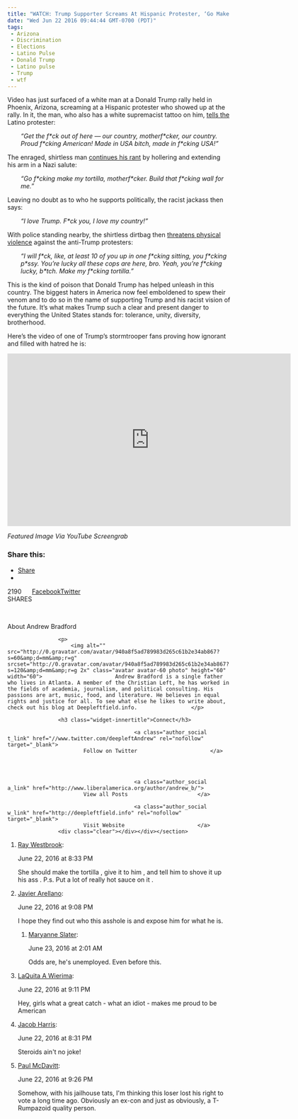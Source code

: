 ```yaml
---
title: "WATCH: Trump Supporter Screams At Hispanic Protester, ‘Go Make My F*cking Tortilla!’"
date: "Wed Jun 22 2016 09:44:44 GMT-0700 (PDT)"
tags: 
 - Arizona
 - Discrimination
 - Elections
 - Latino Pulse
 - Donald Trump
 - Latino pulse
 - Trump
 - wtf
---
```

<p><!-- Quick Adsense WordPress Plugin: http://quicksense.net/ --></p><p>Video has just surfaced of a white man at a Donald Trump rally held in Phoenix, Arizona, screaming at a Hispanic protester who showed up at the rally. In it, the man, who also has a white supremacist tattoo on him, <a href="http://gawker.com/this-shirtless-mountain-dew-motherfucker-is-the-living-1782370385" onclick="__gaTracker(&apos;send&apos;, &apos;event&apos;, &apos;outbound-article&apos;, &apos;http://gawker.com/this-shirtless-mountain-dew-motherfucker-is-the-living-1782370385&apos;, &apos;tells the&apos;);" target="_blank">tells the</a> Latino protester:</p><p style="padding-left: 30px;"><em>&#x201C;Get the f*ck out of here &#x2014; our country, motherf*cker, our country. Proud f*cking American! Made in USA bitch, made in f*cking USA!&#x201D;</em></p><p>The enraged, shirtless man <a href="https://www.youtube.com/watch?time_continue=5&amp;v=ups4FeSuHvY" onclick="__gaTracker(&apos;send&apos;, &apos;event&apos;, &apos;outbound-article&apos;, &apos;https://www.youtube.com/watch?time_continue=5&amp;v=ups4FeSuHvY&apos;, &apos;continues his rant&apos;);" target="_blank">continues his rant</a> by hollering and extending his arm in a Nazi salute:</p><p style="padding-left: 30px;"><em>&#x201C;Go f*cking make my tortilla, motherf*cker. Build that f*cking wall for me.&#x201D;</em></p><p>Leaving no doubt as to who he supports politically, the racist jackass then says:</p><p style="padding-left: 30px;"><em>&#x201C;I love Trump. F*ck you, I love my country!&#x201D;</em></p><p style="text-align: left;">With police standing nearby, the shirtless dirtbag then <a href="https://www.youtube.com/watch?time_continue=5&amp;v=ups4FeSuHvY" onclick="__gaTracker(&apos;send&apos;, &apos;event&apos;, &apos;outbound-article&apos;, &apos;https://www.youtube.com/watch?time_continue=5&amp;v=ups4FeSuHvY&apos;, &apos;threatens physical violence&apos;);" target="_blank">threatens physical violence</a> against the anti-Trump protesters:</p><p style="padding-left: 30px;"><em>&#x201C;I will f*ck, like, at least 10 of you up in one f*cking sitting, you f*cking p*ssy. You&#x2019;re lucky all these cops are here, bro. Yeah, you&#x2019;re f*cking lucky, b*tch. Make my f*cking tortilla.&#x201D;</em></p><p>This is the kind of poison that Donald Trump has helped unleash in this country. The biggest haters in America now feel emboldened to spew their venom and to do so in the name of supporting Trump and his racist vision of the future. It&#x2019;s what makes Trump such a clear and present danger to everything the United States stands for: tolerance, unity, diversity, brotherhood.</p><p>Here&#x2019;s the video of one of Trump&#x2019;s stormtrooper fans proving how ignorant and filled with hatred he is:</p><p><!-- Quick Adsense WordPress Plugin: http://quicksense.net/ --></p><p><span class="embed-youtube" style="text-align:center; display: block;"><iframe class="youtube-player" type="text/html" width="640" height="390" src="http://www.youtube.com/embed/ups4FeSuHvY?version=3&amp;rel=1&amp;fs=1&amp;autohide=2&amp;showsearch=0&amp;showinfo=1&amp;iv_load_policy=1&amp;wmode=transparent" allowfullscreen="true" style="border:0;"></iframe></span></p><p><em>Featured Image Via YouTube Screengrab</em></p><p style="padding-left: 30px;">
<div style="font-size:0px;height:0px;line-height:0px;margin:0;padding:0;clear:both"></div>
<div class="sharedaddy sd-sharing-enabled">
<div class="robots-nocontent sd-block sd-social sd-social-official sd-sharing">
<h3 class="sd-title">Share this:</h3>
<div class="sd-content">
<ul>
<li><a href="#" class="sharing-anchor sd-button share-more"><span>Share</span></a></li>
<li class="share-end"></li>
</ul>
<div class="sharing-hidden">
<div class="inner" style="display: none;">
<ul>
<li class="share-email"><a rel="nofollow" data-shared="" class="share-email sd-button" href="http://www.liberalamerica.org/2016/06/22/watch-trump-supporter-screams-hispanic-protester-go-make-fcking-tortilla/?share=email" target="_blank" title="Click to email this to a friend"><span>Email</span></a></li>
<li class="share-print"><a rel="nofollow" data-shared="" class="share-print sd-button" href="http://www.liberalamerica.org/2016/06/22/watch-trump-supporter-screams-hispanic-protester-go-make-fcking-tortilla/#print" target="_blank" title="Click to print"><span>Print</span></a></li>
<li class="share-end"></li>
<li class="share-pocket">
<div class="pocket_button"><a href="https://getpocket.com/save" onclick="__gaTracker(&apos;send&apos;, &apos;event&apos;, &apos;outbound-article&apos;, &apos;https://getpocket.com/save&apos;, &apos;Pocket&apos;);" class="pocket-btn" data-lang="en" data-save-url="http://www.liberalamerica.org/2016/06/22/watch-trump-supporter-screams-hispanic-protester-go-make-fcking-tortilla/" data-pocket-count="horizontal">Pocket</a></div>
</li>
<li class="share-google-plus-1">
<div class="googleplus1_button">
<div class="g-plus" data-action="share" data-annotation="bubble" data-href="http://www.liberalamerica.org/2016/06/22/watch-trump-supporter-screams-hispanic-protester-go-make-fcking-tortilla/"></div>
</div>
</li>
<li class="share-end"></li>
<li class="share-end"></li>
</ul>
</div>
</div>
</div>
</div>
</div>
<aside class="mashsb-container mashsb-main"><div class="mashsb-box"><div class="mashsb-count" style="float:left;"><div class="counts mashsbcount">2190</div><span class="mashsb-sharetext">SHARES</span></div><div class="mashsb-buttons"><a style="" class="mashicon-facebook" href="http://www.facebook.com/sharer.php?u=http://www.liberalamerica.org/2016/06/22/watch-trump-supporter-screams-hispanic-protester-go-make-fcking-tortilla/" target="_blank" rel="nofollow"><span class="icon"></span><span class="text">Facebook</span></a><a style="" class="mashicon-twitter" href="https://twitter.com/intent/tweet?text=WATCH%3A%20Trump%20Supporter%20Screams%20At%20Hispanic%20Protester%2C%20%27Go%20Make%20My%20F%2Acking%20Tortilla%21%27&amp;url=http://www.liberalamerica.org/2016/06/22/watch-trump-supporter-screams-hispanic-protester-go-make-fcking-tortilla/&amp;via=LibAmericaOrg" target="_blank" rel="nofollow"><span class="icon"></span><span class="text">Twitter</span></a><div class="onoffswitch2" style="display:none;"></div></div></div>
                    <div style="clear:both;"></div></aside>
            <!-- Share buttons by mashshare.net - Version: 3.1.2--><section id="text-73" class="widget widget_text"><div class="widgetinner">			<div class="textwidget"><div id="rcjsload_0a33e3"></div>
<p><script type="text/javascript">
(function() {
var rcel = document.createElement("script");
rcel.id = 'rc_' + Math.floor(Math.random() * 1000);
rcel.type = 'text/javascript';
rcel.src = "http://trends.revcontent.com/serve.js.php?w=15973&t="+rcel.id+"&c="+(new Date()).getTime()+"&width="+(window.outerWidth || document.documentElement.clientWidth);
rcel.async = true;
var rcds = document.getElementById("rcjsload_0a33e3"); rcds.appendChild(rcel);
})();
</script></p>
</div>
		</div></section>
<section id="text-77" class="widget widget_text"><div class="widgetinner">			<div class="textwidget"><p><script type="text/javascript">
    kmn_placement = '7dfdcbe86e90be9431e6d8dcc6251daa';
</script><br>
<script type="text/javascript" src="//cdn.komoona.com/scripts/kmn_sa.js"></script></p>
</div>
		</div></section>
<section id="gabfire_authorbadge-2" class="widget gabfire_authorbadge"><div class="widgetinner">					<p class="first_p">About Andrew Bradford</p>
					
					<p>
						<img alt="" src="http://0.gravatar.com/avatar/940a8f5ad789983d265c61b2e34ab867?s=60&amp;d=mm&amp;r=g" srcset="http://0.gravatar.com/avatar/940a8f5ad789983d265c61b2e34ab867?s=120&amp;d=mm&amp;r=g 2x" class="avatar avatar-60 photo" height="60" width="60">						Andrew Bradford is a single father who lives in Atlanta. A member of the Christian Left, he has worked in the fields of academia, journalism, and political consulting. His passions are art, music, food, and literature. He believes in equal rights and justice for all. To see what else he likes to write about, check out his blog at Deepleftfield.info.					</p>
					
					<h3 class="widget-innertitle">Connect</h3>
					
											<a class="author_social t_link" href="//www.twitter.com/deepleftAndrew" rel="nofollow" target="_blank">
							Follow on Twitter						</a>
										
										
							
					
											<a class="author_social a_link" href="http://www.liberalamerica.org/author/andrew_b/">
							View all Posts						</a>
										
											<a class="author_social w_link" href="http://deepleftfield.info" rel="nofollow" target="_blank">
							Visit Website						</a>
					<div class="clear"></div></div></section>
				
				
<div id="comments" class="comments-area">
<div id="respond" class="comment-respond"><noscript><ol class="commentlist"><li id="comment-998469070249870_998573820239395" class="comment" itemprop="comment" itemscope="" itemtype="http://schema.org/UserComments"><p><a rel="nofollow" itemprop="creator" href="https://www.facebook.com/profile.php?id=1210177892349886">Ray Westbrook</a>:</p><p class="metadata"><time itemprop="commentTime" datetime="2016-06-22T20:33:25+0000">June 22, 2016 at 8:33 PM</time></p><div class="comment-content" itemprop="commentText"><p>She should make the tortilla , give it to him , and tell him to shove it up his ass . P.s. Put a lot of really hot sauce on it .</p>
</div></li><li id="comment-998469070249870_998587936904650" class="comment" itemprop="comment" itemscope="" itemtype="http://schema.org/UserComments"><p><a rel="nofollow" itemprop="creator" href="https://www.facebook.com/profile.php?id=10207948484683569">Javier Arellano</a>:</p><p class="metadata"><time itemprop="commentTime" datetime="2016-06-22T21:08:13+0000">June 22, 2016 at 9:08 PM</time></p><div class="comment-content" itemprop="commentText"><p>I hope they find out who this asshole is and expose him for what he is.</p>
</div><ol class="children"><li id="comment-998469070249870_998704193559691" class="comment" itemprop="comment" itemscope="" itemtype="http://schema.org/UserComments"><p><a rel="nofollow" itemprop="creator" href="https://www.facebook.com/profile.php?id=10154204846164373">Maryanne Slater</a>:</p><p class="metadata"><time itemprop="commentTime" datetime="2016-06-23T02:01:59+0000">June 23, 2016 at 2:01 AM</time></p><div class="comment-content" itemprop="commentText"><p>Odds are, he&apos;s unemployed. Even before this.</p>
</div></li></ol></li><li id="comment-998469070249870_998588896904554" class="comment" itemprop="comment" itemscope="" itemtype="http://schema.org/UserComments"><p><a rel="nofollow" itemprop="creator" href="https://www.facebook.com/profile.php?id=10202872730052923">LaQuita A Wierima</a>:</p><p class="metadata"><time itemprop="commentTime" datetime="2016-06-22T21:11:04+0000">June 22, 2016 at 9:11 PM</time></p><div class="comment-content" itemprop="commentText"><p>Hey, girls what a great catch - what an idiot - makes me proud to be American</p>
</div></li><li id="comment-998469070249870_998573146906129" class="comment" itemprop="comment" itemscope="" itemtype="http://schema.org/UserComments"><p><a rel="nofollow" itemprop="creator" href="https://www.facebook.com/profile.php?id=988172671299591">Jacob Harris</a>:</p><p class="metadata"><time itemprop="commentTime" datetime="2016-06-22T20:31:02+0000">June 22, 2016 at 8:31 PM</time></p><div class="comment-content" itemprop="commentText"><p>Steroids ain&apos;t no joke!</p>
</div></li><li id="comment-998469070249870_998600036903440" class="comment" itemprop="comment" itemscope="" itemtype="http://schema.org/UserComments"><p><a rel="nofollow" itemprop="creator" href="https://www.facebook.com/profile.php?id=596758680502273">Paul McDavitt</a>:</p><p class="metadata"><time itemprop="commentTime" datetime="2016-06-22T21:26:04+0000">June 22, 2016 at 9:26 PM</time></p><div class="comment-content" itemprop="commentText"><p>Somehow, with his jailhouse tats, I&apos;m thinking this loser lost his right to vote a long time ago.  Obviously an ex-con and just as obviously, a T-Rumpazoid quality person.</p>
</div></li></ol></noscript>
<div class="fb-social-plugin comment-form fb-comments" id="commentform" data-href="http://www.liberalamerica.org/2016/06/22/watch-trump-supporter-screams-hispanic-protester-go-make-fcking-tortilla/" data-width="470" data-num-posts="20" data-order-by="social"></div>
</div></div>
		</p>